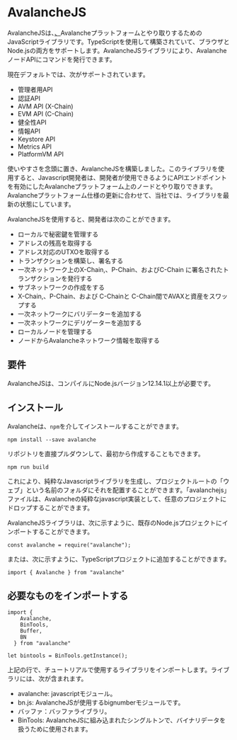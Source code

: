 # AvalancheJS

AvalancheJSは、[、](../../../#avalanche)Avalancheプラットフォームとやり取りするためのJavaScriptライブラリです。TypeScriptを使用して構築されていて、ブラウザとNode.jsの両方をサポートします。AvalancheJSライブラリにより、AvalancheノードAPIにコマンドを発行できます。

現在デフォルトでは、次がサポートされています。

* 管理者用API
* 認証API
* AVM API (X-Chain)
* EVM API (C-Chain)
* 健全性API
* 情報API
* Keystore API
* Metrics API
* PlatformVM API

使いやすさを念頭に置き、AvalancheJSを構築しました。このライブラリを使用すると、Javascript開発者は、開発者が使用できるようにAPIエンドポイントを有効にしたAvalancheプラットフォーム上のノードとやり取りできます。[](https://docs.avax.network)Avalancheプラットフォーム仕様の更新に合わせて、当社では、ライブラリを最新の状態にしています。

AvalancheJSを使用すると、開発者は次のことができます。

* ローカルで秘密鍵を管理する
* アドレスの残高を取得する
* アドレス対応のUTXOを取得する
* トランザクションを構築し、署名する
* 一次ネットワーク上のX-Chain,、P-Chain、およびC-Chain に署名されたトランザクションを発行する
* サブネットワークの作成をする
* X-Chain,、P-Chain、および C-Chainと C-Chain間でAVAXと資産をスワップする
* 一次ネットワークにバリデーターを追加する
* 一次ネットワークにデリゲーターを追加する
* ローカルノードを管理する
* ノードからAvalancheネットワーク情報を取得する

## 要件

AvalancheJSは、コンパイルにNode.jsバージョン12.14.1以上が必要です。

## インストール

Avalancheは、`npm`を介してインストールすることができます。

`npm install --save avalanche`

リポジトリを直接プルダウンして、最初から作成することもできます。

`npm run build`

これにより、純粋なJavascriptライブラリを生成し、プロジェクトルートの「ウェブ」という名前のフォルダにそれを配置することができます。「avalanchejs」ファイルは、Avalancheの純粋なjavascript実装として、任意のプロジェクトにドロップすることができます。

AvalancheJSライブラリは、次に示すように、既存のNode.jsプロジェクトにインポートすることができます。

```text
const avalanche = require("avalanche");
```

または、次に示すように、TypeScriptプロジェクトに追加することができます。

```text
import { Avalanche } from "avalanche"
```

## 必要なものをインポートする

```text
import {
    Avalanche,
    BinTools,
    Buffer,
    BN
  } from "avalanche"

let bintools = BinTools.getInstance();
```

上記の行で、チュートリアルで使用するライブラリをインポートします。ライブラリには、次が含まれます。

* avalanche: javascriptモジュール。
* bn.js: AvalancheJSが使用するbignumberモジュールです。
* バッファ：バッファライブラリ。
* BinTools: AvalancheJSに組み込まれたシングルトンで、バイナリデータを扱うために使用されます。

